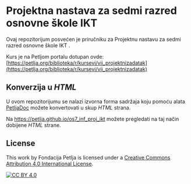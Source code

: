 # Projektna nastava za sedmi razred osnovne škole IKT 

Ovaj repozitorijum posvećen je priručniku za Projektnu nastavu za sedmi razred osnovne škole IKT . 

Kurs je na Petljom portalu dotupan ovde: [https://petlja.org/biblioteka/r/kursevi/vii_projektnizadatak](https://petlja.org/biblioteka/r/kursevi/vii_projektnizadatak)


## Konverzija u *HTML*

U ovom repozitorijumu se nalazi izvorna forma sadržaja koju pomoću alata [PetljaDoc](https://github.com/Petlja/PetljaDoc) možete konvertovati u skup *HTML* strana.

Na https://petlja.github.io/os7_inf_proj_ikt možete pregledati na taj način dobijene *HTML* strane.

## License

This work by Fondacija Petlja is licensed under a
[Creative Commons Attribution 4.0 International License][cc-by].

[![CC BY 4.0][cc-by-image]][cc-by]

[cc-by]: http://creativecommons.org/licenses/by/4.0/
[cc-by-image]: https://i.creativecommons.org/l/by/4.0/88x31.png

